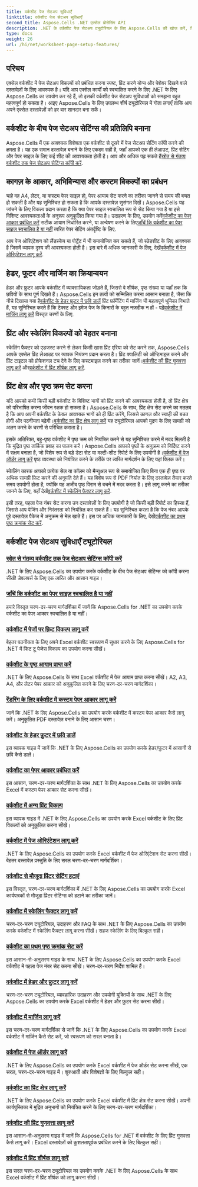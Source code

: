 ```yaml
---
title: वर्कशीट पेज सेटअप सुविधाएँ
linktitle: वर्कशीट पेज सेटअप सुविधाएँ
second_title: Aspose.Cells .NET एक्सेल प्रोसेसिंग API
description: .NET के वर्कशीट पेज सेटअप ट्यूटोरियल के लिए Aspose.Cells की खोज करें, जिसमें पेज सेटिंग्स की प्रतिलिपि बनाना, पेपर आकार का प्रबंधन करना और एक्सेल वर्कशीट के लिए प्रिंट गुणवत्ता सेट करना शामिल है।
type: docs
weight: 26
url: /hi/net/worksheet-page-setup-features/
---
```

## परिचय

एक्सेल वर्कशीट में पेज सेटअप विकल्पों को प्रबंधित करना स्पष्ट, प्रिंट करने योग्य और पेशेवर दिखने वाले दस्तावेज़ों के लिए आवश्यक है। यदि आप एक्सेल कार्यों को स्वचालित करने के लिए .NET के लिए Aspose.Cells का उपयोग कर रहे हैं, तो इसकी वर्कशीट पेज सेटअप सुविधाओं को समझना बहुत महत्वपूर्ण हो सकता है। आइए Aspose.Cells के लिए उपलब्ध शीर्ष ट्यूटोरियल में गोता लगाएँ ताकि आप अपने एक्सेल दस्तावेज़ों को हर बार शानदार बना सकें।

## वर्कशीट के बीच पेज सेटअप सेटिंग्स की प्रतिलिपि बनाना

Aspose.Cells में एक आवश्यक विशेषता एक वर्कशीट से दूसरे में पेज सेटअप सेटिंग कॉपी करने की क्षमता है। यह एक समान दस्तावेज़ बनाने के लिए एकदम सही है, जहाँ आपको एक ही लेआउट, प्रिंट सेटिंग और पेपर साइज़ के लिए कई शीट की आवश्यकता होती है। आप और अधिक पढ़ सकते हैं[स्रोत से गंतव्य वर्कशीट तक पेज सेटअप सेटिंग्स कॉपी करें](./copy-page-setup-settings/).

## कागज़ के आकार, अभिविन्यास और कस्टम विकल्पों का प्रबंधन
 चाहे वह A4, लेटर, या कस्टम पेपर साइज़ हो, पेपर आयाम सेट करने का तरीका जानने से समय की बचत हो सकती है और यह सुनिश्चित हो सकता है कि आपके दस्तावेज़ सुसंगत दिखें। Aspose.Cells यह जांचने के लिए विकल्प प्रदान करता है कि क्या पेपर साइज़ स्वचालित रूप से सेट किया गया है या इसे विशिष्ट आवश्यकताओं के अनुरूप अनुकूलित किया गया है। उदाहरण के लिए, उपयोग करें[वर्कशीट का पेपर आकार प्रबंधित करें](./manage-paper-size/) सटीक आयाम निर्धारित करने, या अन्वेषण करने के लिए[जाँचें कि वर्कशीट का पेपर साइज़ स्वचालित है या नहीं](./check-automatic-paper-size/) त्वरित पेपर सेटिंग अंतर्दृष्टि के लिए.

 आप पेज ओरिएंटेशन को लैंडस्केप या पोर्ट्रेट में भी समायोजित कर सकते हैं, जो स्प्रेडशीट के लिए आवश्यक है जिसमें व्यापक दृश्य की आवश्यकता होती है। इस बारे में अधिक जानकारी के लिए, देखें[वर्कशीट में पेज ओरिएंटेशन लागू करें](./implement-page-orientation/).

## हेडर, फूटर और मार्जिन का क्रियान्वयन
 हेडर और फ़ुटर आपके वर्कशीट में व्यावसायिकता जोड़ते हैं, जिससे वे शीर्षक, पृष्ठ संख्या या यहाँ तक कि छवियों के साथ पूर्ण दिखते हैं। Aspose.Cells इन तत्वों को सम्मिलित करना आसान बनाता है, जैसा कि नीचे दिखाया गया है[वर्कशीट के हेडर फ़ुटर में छवि डालें](./insert-image-in-header-footer/) प्रिंट फ़ॉर्मेटिंग में मार्जिन भी महत्वपूर्ण भूमिका निभाते हैं, यह सुनिश्चित करते हैं कि टेक्स्ट और इमेज पेज के किनारों के बहुत नज़दीक न हों - पढ़ें[वर्कशीट में मार्जिन लागू करें](./implement-margins/) विस्तृत चरणों के लिए.

## प्रिंट और स्केलिंग विकल्पों को बेहतर बनाना

 स्केलिंग फैक्टर को एडजस्ट करने से लेकर किसी खास प्रिंट एरिया को सेट करने तक, Aspose.Cells आपके एक्सेल प्रिंट लेआउट पर व्यापक नियंत्रण प्रदान करता है। प्रिंट क्वालिटी को ऑप्टिमाइज़ करने और प्रिंट टाइटल को प्रोफेशनल टच देने के लिए कस्टमाइज़ करने का तरीका जानें।[वर्कशीट की प्रिंट गुणवत्ता लागू करें](./implement-print-quality/) और[वर्कशीट में प्रिंट शीर्षक लागू करें](./implement-print-title/).

## प्रिंट क्षेत्र और पृष्ठ क्रम सेट करना

यदि आपको कभी किसी बड़ी वर्कशीट के विशिष्ट भागों को प्रिंट करने की आवश्यकता होती है, तो प्रिंट क्षेत्र को परिभाषित करना जीवन रक्षक हो सकता है। Aspose.Cells के साथ, प्रिंट क्षेत्र सेट करने का मतलब है कि आप अपनी वर्कशीट के केवल आवश्यक भागों को ही प्रिंट करेंगे, जिससे कागज़ और स्याही की बचत होगी और पठनीयता बढ़ेगी।[वर्कशीट का प्रिंट क्षेत्र लागू करें](./implement-print-area/) यह ट्यूटोरियल आपको मुद्रण के लिए सामग्री को अलग करने के चरणों से परिचित कराता है।

 इसके अतिरिक्त, बहु-पृष्ठ वर्कशीट में पृष्ठ क्रम को नियंत्रित करने से यह सुनिश्चित करने में मदद मिलती है कि मुद्रित पृष्ठ तार्किक प्रवाह का पालन करें। Aspose.Cells आपको पृष्ठों के अनुक्रम को निर्दिष्ट करने में सक्षम बनाता है, जो विशेष रूप से बड़े डेटा सेट या मल्टी-शीट रिपोर्ट के लिए उपयोगी है।[वर्कशीट में पेज ऑर्डर लागू करें](./implement-page-order/) पृष्ठ व्यवस्था को नियंत्रित करने के तरीके पर त्वरित मार्गदर्शन के लिए यहां क्लिक करें।

स्केलिंग कारक आपको प्रत्येक सेल या कॉलम को मैन्युअल रूप से समायोजित किए बिना एक ही पृष्ठ पर अधिक सामग्री फ़िट करने की अनुमति देते हैं। यह विशेष रूप से PDF निर्यात के लिए दस्तावेज़ तैयार करते समय उपयोगी होता है, क्योंकि यह अजीब पृष्ठ विराम से बचने में मदद करता है। इसे लागू करने का तरीका जानने के लिए, यहाँ देखें[वर्कशीट में स्केलिंग फैक्टर लागू करें](./implement-scaling-factor/).

 इसी तरह, पहला पेज नंबर सेट करना उन दस्तावेज़ों के लिए उपयोगी है जो किसी बड़ी रिपोर्ट का हिस्सा हैं, जिससे आप पेजिंग और निरंतरता को नियंत्रित कर सकते हैं। यह सुनिश्चित करता है कि पेज नंबर आपके पूरे दस्तावेज़ पैकेज में अनुक्रम से मेल खाते हैं। इस पर अधिक जानकारी के लिए, देखें[वर्कशीट का प्रथम पृष्ठ क्रमांक सेट करें](./set-first-page-number/).

## वर्कशीट पेज सेटअप सुविधाएँ ट्यूटोरियल
### [स्रोत से गंतव्य वर्कशीट तक पेज सेटअप सेटिंग्स कॉपी करें](./copy-page-setup-settings/)
.NET के लिए Aspose.Cells का उपयोग करके वर्कशीट के बीच पेज सेटअप सेटिंग्स को कॉपी करना सीखें! डेवलपर्स के लिए एक त्वरित और आसान गाइड।
### [जाँचें कि वर्कशीट का पेपर साइज़ स्वचालित है या नहीं](./check-automatic-paper-size/)
हमारे विस्तृत चरण-दर-चरण मार्गदर्शिका में जानें कि Aspose.Cells for .NET का उपयोग करके वर्कशीट का पेपर आकार स्वचालित है या नहीं।
### [वर्कशीट में पेजों पर फ़िट विकल्प लागू करें](./implement-fit-to-pages-options/)
बेहतर पठनीयता के लिए अपने Excel वर्कशीट स्वरूपण में सुधार करने के लिए Aspose.Cells for .NET में फिट टू पेजेस विकल्प का उपयोग करना सीखें।
### [वर्कशीट के पृष्ठ आयाम प्राप्त करें](./get-page-dimensions/)
.NET के लिए Aspose.Cells के साथ Excel वर्कशीट में पेज आयाम प्राप्त करना सीखें। A2, A3, A4, और लेटर पेपर आकार को अनुकूलित करने के लिए चरण-दर-चरण मार्गदर्शिका।
### [रेंडरिंग के लिए वर्कशीट में कस्टम पेपर आकार लागू करें](./implement-custom-paper-size-for-rendering/)
जानें कि .NET के लिए Aspose.Cells का उपयोग करके वर्कशीट में कस्टम पेपर आकार कैसे लागू करें। अनुकूलित PDF दस्तावेज़ बनाने के लिए आसान चरण।
### [वर्कशीट के हेडर फ़ुटर में छवि डालें](./insert-image-in-header-footer/)
इस व्यापक गाइड में जानें कि .NET के लिए Aspose.Cells का उपयोग करके हेडर/फुटर में आसानी से छवि कैसे डालें।
### [वर्कशीट का पेपर आकार प्रबंधित करें](./manage-paper-size/)
इस आसान, चरण-दर-चरण मार्गदर्शिका के साथ .NET के लिए Aspose.Cells का उपयोग करके Excel में कस्टम पेपर आकार सेट करना सीखें।
### [वर्कशीट में अन्य प्रिंट विकल्प](./other-print-options/)
इस व्यापक गाइड में .NET के लिए Aspose.Cells का उपयोग करके Excel वर्कशीट के लिए प्रिंट विकल्पों को अनुकूलित करना सीखें।
### [वर्कशीट में पेज ओरिएंटेशन लागू करें](./implement-page-orientation/)
.NET के लिए Aspose.Cells का उपयोग करके Excel वर्कशीट में पेज ओरिएंटेशन सेट करना सीखें। बेहतर दस्तावेज़ प्रस्तुति के लिए सरल चरण-दर-चरण मार्गदर्शिका।
### [वर्कशीट से मौजूदा प्रिंटर सेटिंग हटाएं](./remove-existing-printer-settings/)
इस विस्तृत, चरण-दर-चरण मार्गदर्शिका में .NET के लिए Aspose.Cells का उपयोग करके Excel कार्यपत्रकों से मौजूदा प्रिंटर सेटिंग्स को हटाने का तरीका जानें।
### [वर्कशीट में स्केलिंग फैक्टर लागू करें](./implement-scaling-factor/)
चरण-दर-चरण ट्यूटोरियल, उदाहरण और FAQ के साथ .NET के लिए Aspose.Cells का उपयोग करके वर्कशीट में स्केलिंग फैक्टर लागू करना सीखें। सहज स्केलिंग के लिए बिल्कुल सही।
### [वर्कशीट का प्रथम पृष्ठ क्रमांक सेट करें](./set-first-page-number/)
इस आसान-से-अनुसरण गाइड के साथ .NET के लिए Aspose.Cells का उपयोग करके Excel वर्कशीट में पहला पेज नंबर सेट करना सीखें। चरण-दर-चरण निर्देश शामिल हैं।
### [वर्कशीट में हेडर और फ़ुटर लागू करें](./implement-header-and-footer/)
चरण-दर-चरण ट्यूटोरियल, व्यावहारिक उदाहरण और उपयोगी युक्तियों के साथ .NET के लिए Aspose.Cells का उपयोग करके Excel वर्कशीट में हेडर और फ़ुटर सेट करना सीखें।
### [वर्कशीट में मार्जिन लागू करें](./implement-margins/)
इस चरण-दर-चरण मार्गदर्शिका से जानें कि .NET के लिए Aspose.Cells का उपयोग करके Excel वर्कशीट में मार्जिन कैसे सेट करें, जो स्वरूपण को सरल बनाता है।
### [वर्कशीट में पेज ऑर्डर लागू करें](./implement-page-order/)
.NET के लिए Aspose.Cells का उपयोग करके Excel वर्कशीट में पेज ऑर्डर सेट करना सीखें, एक सरल, चरण-दर-चरण गाइड में। शुरुआती और विशेषज्ञों के लिए बिल्कुल सही।
### [वर्कशीट का प्रिंट क्षेत्र लागू करें](./implement-print-area/)
.NET के लिए Aspose.Cells का उपयोग करके Excel वर्कशीट में प्रिंट क्षेत्र सेट करना सीखें। अपनी कार्यपुस्तिका में मुद्रित अनुभागों को नियंत्रित करने के लिए चरण-दर-चरण मार्गदर्शिका।
### [वर्कशीट की प्रिंट गुणवत्ता लागू करें](./implement-print-quality/)
इस आसान-से-अनुसरण गाइड में जानें कि Aspose.Cells for .NET में वर्कशीट के लिए प्रिंट गुणवत्ता कैसे लागू करें। Excel दस्तावेज़ों को कुशलतापूर्वक प्रबंधित करने के लिए बिल्कुल सही।
### [वर्कशीट में प्रिंट शीर्षक लागू करें](./implement-print-title/)
इस सरल चरण-दर-चरण ट्यूटोरियल का उपयोग करके .NET के लिए Aspose.Cells के साथ Excel वर्कशीट में प्रिंट शीर्षक को लागू करना सीखें।